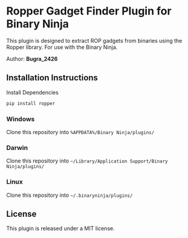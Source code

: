 # Ropper Gadget Finder Plugin for Binary Ninja
This plugin is designed to extract ROP gadgets from binaries using the Ropper library. 
For use with the Binary Ninja.

Author: **Bugra_2426**

## Installation Instructions

Install Dependencies

```python
pip install ropper
```

### Windows

Clone this repository into `%APPDATA%/Binary Ninja/plugins/`

### Darwin

Clone this repository into `~/Library/Application Support/Binary Ninja/plugins/`

### Linux

Clone this repository into `~/.binaryninja/plugins/`

## License

This plugin is released under a MIT license.
